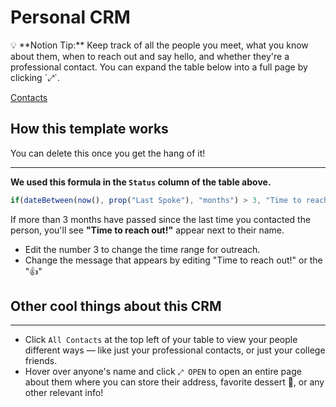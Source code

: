 # Personal CRM

<aside>
💡 **Notion Tip:** Keep track of all the people you meet, what you know about them, when to reach out and say hello, and whether they're a professional contact. You can expand the table below into a full page by clicking `⤢`.

</aside>

[Contacts](Personal%20C%2021c5e/Contacts%20760a7.csv)

## How this template works

You can delete this once you get the hang of it!

---

**We used this formula in the `Status` column of the table above.**

```jsx
if(dateBetween(now(), prop("Last Spoke"), "months") > 3, "Time to reach out!", "👍")
```

If more than 3 months have passed since the last time you contacted the person, you'll see **"Time to reach out!"** appear next to their name. 

- Edit the number 3 to change the time range for outreach.
- Change the message that appears by editing "Time to reach out!" or the "👍"

## Other cool things about this CRM

---

- Click `All Contacts` at the top left of your table to view your people different ways — like just your professional contacts, or just your college friends.
- Hover over anyone's name and click `⤢ OPEN` to open an entire page about them where you can store their address, favorite dessert 🍰, or any other relevant info!